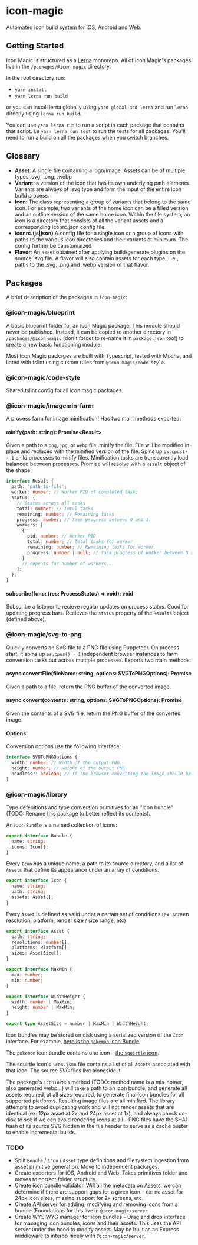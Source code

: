 # icon-magic

Automated icon build system for iOS, Android and Web.

## Getting Started

Icon Magic is structured as a [Lerna](https://github.com/lerna/lerna) monorepo. All of Icon Magic's packages live in the `/packages/@icon-magic` directory.

In the root directory run:
- `yarn install`
- `yarn lerna run build`

or you can install lerna globally using `yarn global add lerna` and run `lerna` directly using `lerna run build`.

You can use `yarn lerna run` to run a script in each package that contains that script. i.e `yarn lerna run test` to run the tests for all packages. You'll need to run a build on all the packages when you switch branches.

## Glossary

- **Asset**: A single file containing a logo/image. Assets can be of multiple
  types .svg, .png, .webp
- **Variant**: a version of the icon that has its own underlying path elements.
  Variants are always of .svg type and form the input of the entire icon build
  process.
- **Icon**: The class representing a group of variants that belong to the same
  icon. For example, two variants of the home icon can be a filled version and
  an outline version of the same home icon. Within the file system, an icon is a
  directory that consists of all the variant assets and a corresponding
  iconrc.json config file.
- **iconrc.(js|json)** A config file for a single icon or a group of icons with
  paths to the various icon directories and their variants at minimum. The
  config further be caustomaized
- **Flavor**: An asset obtained after applying build/generate plugins on the
  source .svg file. A flavor will also contain assets for each type, i. e.,
  paths to the .svg, .png and .webp version of that flavor.

## Packages

A brief description of the packages in `icon-magic`:

### @icon-magic/blueprint

A basic blueprint folder for an Icon Magic package. This module should never be published. Instead, it can be copied to another directory in `/packages/@icon-magic` (don't forget to re-name it in `package.json` too!) to create a new basic functioning module.

Most Icon Magic packages are built with Typescript, tested with Mocha, and linted with tslint using custom rules from `@icon-magic/code-style`.

### @icon-magic/code-style

Shared tslint config for all icon magic packages.

### @icon-magic/imagemin-farm

A process farm for image minification! Has two main methods exported:

#### minify(path: string): Promise\<Result>

Given a path to a `png`, `jpg`, or `webp` file, minify the file. File will be modified in-place and replaced with the minified version of the file. Spins up `os.cpus() - 1` child processes to minify files. Minification tasks are transparently load balanced between processes. Promise will resolve with a `Result` object of the shape:

```typescript
interface Result {
  path: 'path-to-file';
  worker: number; // Worker PID of completed task;
  status: {
    // Status across all tasks
    total: number; // Total tasks
    remaining: number; // Remaining tasks
    progress: number; // Task progress between 0 and 1.
    workers: [
      {
        pid: number; // Worker PID
        total: number; // Total tasks for worker
        remaining: number; // Remaining tasks for worker
        progress: number | null; // Task progress of worker between 0 and 1
      }
      // repeats for number of workers...
    ];
  };
}
```

#### subscribe(func: (res: ProcessStatus) => void): void

Subscribe a listener to recieve regular updates on process status. Good for updating progress bars. Recieves the `status` property of the `Results` object (defined above).

### @icon-magic/svg-to-png

Quickly converts an SVG file to a PNG file using Puppeteer. On process start, it spins up `os.cpus() - 1` independent browser instances to farm conversion tasks out across multiple processes. Exports two main methods:

#### async convertFile(fileName: string, options: SVGToPNGOptions): Promise<Buffer>

Given a path to a file, return the PNG buffer of the converted image.

#### async convert(contents: string, options: SVGToPNGOptions): Promise<Buffer>

Given the contents of a SVG file, return the PNG buffer of the converted image.

#### Options

Conversion options use the following interface:

```typescript
interface SVGToPNGOptions {
  width: number; // Width of the output PNG.
  height: number; // Height of the output PNG.
  headless?: boolean; // If the browser converting the image should be headless or not. Useful for debugging.
}
```

### @icon-magic/library

Type defenitions and type conversion primitives for an "icon bundle" (TODO: Rename this package to better reflect its contents).

An icon `Bundle` is a named collection of icons:

```typescript
export interface Bundle {
  name: string;
  icons: Icon[];
}
```

Every `Icon` has a unique name, a path to its source directory, and a list of `Assets` that define its appearance under an array of conditions.

```typescript
export interface Icon {
  name: string;
  path: string;
  assets: Asset[];
}
```

Every `Asset` is defined as valid under a certain set of conditions (ex: screen resolution, platform, render size / size range, etc)

```typescript
export interface Asset {
  path: string;
  resolutions: number[];
  platforms: Platform[];
  sizes: AssetSize[];
}

export interface MaxMin {
  max: number;
  min: number;
}

export interface WidthHeight {
  width: number | MaxMin;
  height: number | MaxMin;
}

export type AssetSize = number | MaxMin | WidthHeight;
```

Icon bundles may be stored on disk using a serialized version of the `Icon` interface. For example, [here is the `pokemon` icon Bundle](https://github.com/amiller-gh/icon-magic/tree/master/packages/%40icon-magic/library/test/fixtures/pokemon).

The `pokemon` icon bundle contains one icon – [the `squirtle` icon](https://github.com/amiller-gh/icon-magic/tree/master/packages/%40icon-magic/library/test/fixtures/pokemon/squirtle).

The squirtle icon's `icon.json` file contains a list of all `Assets` associated with that icon. The source SVG files live alongside it.

The package's `iconToPNGs` method (TODO: method name is a mis-nomer, also generated webp...) will take a path to an icon bundle, and generate all assets required, at all sizes required, to generate final icon bundles for all supported platforms. Resulting image files are all minified. The library attempts to avoid duplicating work and will not render assets that are identical (ex: 12px asset at 2x and 24px asset at 1x), and always check on-disk to see if we can avoid rendering icons at all – PNG files have the SHA1 hash of its source SVG hidden in the file header to serve as a cache buster to enable incremental builds.

### TODO

- Split `Bundle` / `Icon` / `Asset` type definitions and filesystem ingestion from asset primitive generation. Move to independent packages.
- Create exporters for iOS, Android and Web. Takes primitives folder and moves to correct folder structure.
- Create icon bundle validator. Will all the metadata on Assets, we can determine if there are support gaps for a given icon – ex: no asset for 24px icon sizes, missing support for 2x screens, etc.
- Create API server for adding, modifying and removing icons from a bundle (Foundations for this live in `@icon-magic/server`.
- Create WYSIWYG manager for icon bundles – Drag and drop interface for managing
  icon bundles, icons and their assets. This uses the API server under the hood
  to modify assets. May be built as an Express middleware to interop nicely with
  `@icon-magic/server`.
